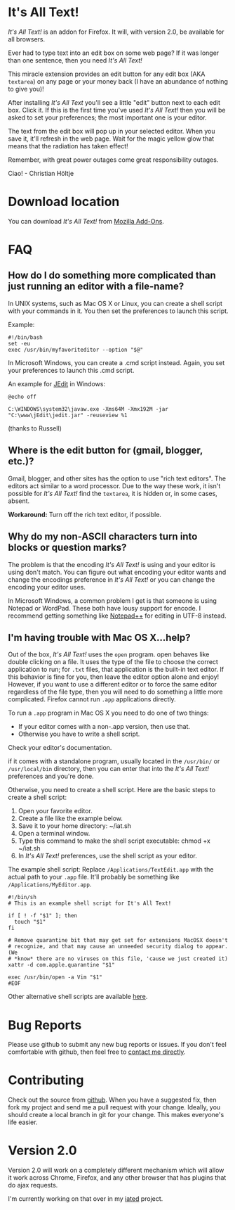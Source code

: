 # It's All Text!

*It's All Text!* is an addon for Firefox.  It will, with version 2.0, be available for all browsers.

Ever had to type text into an edit box on some web page?  If it was longer than one sentence, then you need *It's All Text!*

This miracle extension provides an edit button for any edit box (AKA `textarea`) on any page or your money back (I have an abundance of nothing to give you)!

After installing *It's All Text* you'll see a little "edit" button next to each edit box. Click it. If this is the first time you've used *It's All Text!* then you will be asked to set your preferences; the most important one is your editor.

The text from the edit box will pop up in your selected editor. When you save it, it'll refresh in the web page. Wait for the magic yellow glow that means that the radiation has taken effect!

Remember, with great power outages come great responsibility outages.

Ciao! -  Christian Höltje

# Download location

You can download *It's All Text!* from [Mozilla Add-Ons](https://addons.mozilla.org/en-US/firefox/addon/its-all-text/).

# FAQ

## How do I do something more complicated than just running an editor with a file-name?

In UNIX systems, such as Mac OS X or Linux, you can create a shell script with your commands in it. You then set the preferences to launch this script.

Example:

    #!/bin/bash
    set -eu
    exec /usr/bin/myfavoriteditor --option "$@"

In Microsoft Windows, you can create a .cmd script instead. Again, you set your preferences to launch this .cmd script.

An example for [JEdit](http://www.jedit.org/) in Windows:

    @echo off
    
    C:\WINDOWS\system32\javaw.exe -Xms64M -Xmx192M -jar "C:\www\jEdit\jedit.jar" -reuseview %1

(thanks to Russell)

## Where is the edit button for (gmail, blogger, etc.)?

Gmail, blogger, and other sites has the option to use "rich text editors". The editors act similar to a word processor. Due to the way these work, it isn't possible for *It's All Text!* find the `textarea`, it is hidden or, in some cases, absent.

**Workaround:** Turn off the rich text editor, if possible.

## Why do my non-ASCII characters turn into blocks or question marks?

The problem is that the encoding *It's All Text!* is using and your editor is using don't match. You can figure out what encoding your editor wants and change the encodings preference in *It's All Text!* or you can change the encoding your editor uses.

In Microsoft Windows, a common problem I get is that someone is using Notepad or WordPad. These both have lousy support for encode. I recommend getting something like  [Notepad++](http://notepad-plus.sourceforge.net/) for editing in UTF-8 instead.

## I'm having trouble with Mac OS X...help?

Out of the box, *It's All Text!* uses the `open` program. open behaves like double clicking on a file. It uses the type of the file to choose the correct application to run; for `.txt` files, that application is the built-in text editor. If this behavior is fine for you, then leave the editor option alone and enjoy! However, if you want to use a different editor or to force the same editor regardless of the file type, then you will need to do something a little more complicated. Firefox cannot run `.app` applications directly.

To run a `.app` program in Mac OS X you need to do one of two things:

* If your editor comes with a non-.app version, then use that.
* Otherwise you have to write a shell script.

Check your editor's documentation.

 if it comes with a standalone program, usually located in the `/usr/bin/` or `/usr/local/bin` directory, then you can enter that into the *It's All Text!* preferences and you're done.

Otherwise, you need to create a shell script. Here are the basic steps to create a shell script:

1. Open your favorite editor.
2. Create a file like the example below.
3. Save it to your home directory: ~/iat.sh
4. Open a terminal window.
5. Type this command to make the shell script executable: chmod +x ~/iat.sh
6. In *It's All Text!* preferences, use the shell script as your editor.

The example shell script: Replace `/Applications/TextEdit.app` with the actual path to your `.app` file. It'll probably be something like `/Applications/MyEditor.app`.

    #!/bin/sh
    # This is an example shell script for It's All Text!
    
    if [ ! -f "$1" ]; then
      touch "$1"
    fi
    
    # Remove quarantine bit that may get set for extensions MacOSX doesn't
    # recognize, and that may cause an unneeded security dialog to appear. (We
    # *know* there are no viruses on this file, 'cause we just created it)
    xattr -d com.apple.quarantine "$1" 
    
    exec /usr/bin/open -a Vim "$1"
    #EOF

Other alternative shell scripts are available [here](http://docwhat.gerf.org/2007/03/its_all_text_v06/#comment-2054).

# Bug Reports

Please use github to submit any new bug reports or issues.  If you don't feel comfortable with github, then feel free to [contact me directly](http://docwhat.org/email).

# Contributing

Check out the source from [github](http://github.com/).  When you have a suggested fix, then fork my project and send me a pull request with your change.  Ideally, you should create a local branch in git for your change.  This makes everyone's life easier.

# Version 2.0

Version 2.0 will work on a completely different mechanism which will allow it work across Chrome, Firefox, and any other browser that has plugins that do ajax requests.

I'm currently working on that over in my [iated](http://github.com/docwhat/iated/) project.
